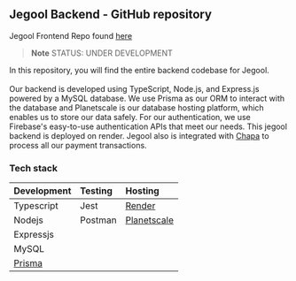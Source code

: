 ## Jegool Backend - GitHub repository 
Jegool Frontend Repo found [here](https://github.com/yonaries/creator)
> **Note**
> STATUS: UNDER DEVELOPMENT

In this repository, you will find the entire backend codebase for Jegool.
<br/>
<br/>
Our backend is developed using TypeScript, Node.js, and Express.js powered by a MySQL database.
We use Prisma as our ORM to interact with the database and Planetscale is our database hosting platform, which enables us to store our data safely.
For our authentication, we use Firebase's easy-to-use authentication APIs that meet our needs.
This jegool backend is deployed on render.
Jegool also is integrated with [Chapa](https://chapa.co) to process all our payment transactions.
<br/>
### Tech stack

|Development                       |Testing   |Hosting                                |
|:---------------------------------|:---------|:--------------------------------------|
|Typescript                        |Jest      |[Render](https://render.com)           |
|Nodejs                            |Postman   |[Planetscale](https://planetscale.com) |
|Expressjs                         |          |                                       |
|MySQL                             |          |                                       |
|[Prisma](https://prisma.io)       |          |                                       |
